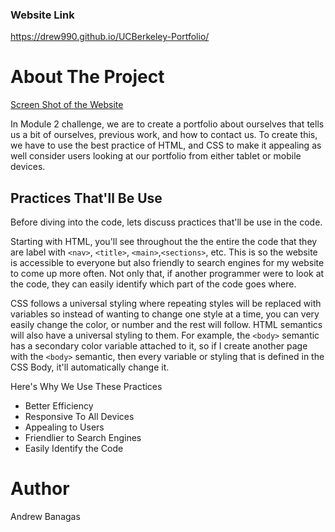 ### Website Link

https://drew990.github.io/UCBerkeley-Portfolio/

# About The Project

[Screen Shot of the Website](https://photos.app.goo.gl/zmGPG3pEAzbHrrJn6 "Test Title")

In Module 2 challenge, we are to create a portfolio about ourselves that tells us a bit of ourselves, previous work, and how to contact us. To create this, we have to use the best practice of HTML, and CSS to make it appealing as well consider users looking at our portfolio from either tablet or mobile devices.

## Practices That'll Be Use

Before diving into the code, lets discuss practices that'll be use in the code.

Starting with HTML, you'll see throughout the the entire the code that they are label with `<nav>`, `<title>`, `<main>`,`<sections>`, etc. This is so the website is accessible to everyone but also friendly to search engines for my website to come up more often. Not only that, if another programmer were to look at the code, they can easily identify which part of the code goes where.

CSS follows a universal styling where repeating styles will be replaced with variables so instead of wanting to change one style at a time, you can very easily change the color, or number and the rest will follow. HTML semantics will also have a universal styling to them. For example, the `<body>` semantic has a secondary color variable attached to it, so if I create another page with the `<body>` semantic, then every variable or styling that is defined in the CSS Body, it'll automatically change it.

Here's Why We Use These Practices

- Better Efficiency
- Responsive To All Devices
- Appealing to Users
- Friendlier to Search Engines
- Easily Identify the Code

# Author

Andrew Banagas

<!-- # 02 Advanced CSS: Portfolio

Welcome to this week's Challenge! This is an even-numbered week, so you won't be given any starter code. Instead, you'll create a web application from scratch! This week, you'll build a portfolio page, which you can add to as the course progresses.

A portfolio of work can showcase your skills and talents to employers looking to fill a part-time or full-time position. An effective portfolio highlights your strongest work as well as the thought processes behind it. Students who have portfolios with deployed web applications (meaning they are live on the web) are typically very successful in their career search after the boot camp. This last point can’t be stressed enough: at many companies, having several deployed projects is a minimum requirement to receive an initial interview.

With these points in mind, in this Challenge you’ll set yourself up for future success by applying the core skills you've recently learned: flexbox, media queries, and CSS variables. You'll get to practice your new skills while creating something that you'll use during your job search. It’s a win-win that you'll likely be grateful for in the future!

**Note**: If you don't have enough web applications to showcase at this point, use placeholder images and names. You can change them to real applications as you create them later in the course.

Let’s look at what a user story written from the perspective of a hiring manager might look like. As you might remember, we follow the AS AN / I WANT / SO THAT format.

## User Story

```
AS AN employer
I WANT to view a potential employee's deployed portfolio of work samples
SO THAT I can review samples of their work and assess whether they're a good candidate for an open position
```

## Acceptance Criteria

```
GIVEN I need to sample a potential employee's previous work
WHEN I load their portfolio
THEN I am presented with the developer's name, a recent photo or avatar, and links to sections about them, their work, and how to contact them
WHEN I click one of the links in the navigation
THEN the UI scrolls to the corresponding section
WHEN I click on the link to the section about their work
THEN the UI scrolls to a section with titled images of the developer's applications
WHEN I am presented with the developer's first application
THEN that application's image should be larger in size than the others
WHEN I click on the images of the applications
THEN I am taken to that deployed application
WHEN I resize the page or view the site on various screens and devices
THEN I am presented with a responsive layout that adapts to my viewport
```

The following animation shows the web application's appearance and functionality:

![portfolio demo](./Assets/02-advanced-css-homework-demo.gif)

## Review

You are required to submit BOTH of the following for review:

* The URL of the deployed application.

* The URL of the GitHub repository that contains your code. Give the repository a unique name and include a README file that describes the project.

- - -
© 2022 Trilogy Education Services, LLC, a 2U, Inc. brand. Confidential and Proprietary. All Rights Reserved. -->
